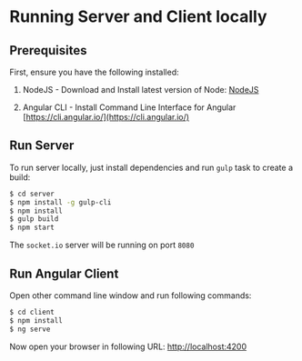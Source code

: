 
# Running Server and Client locally
## Prerequisites

First, ensure you have the following installed:

1. NodeJS - Download and Install latest version of Node: [NodeJS](https://nodejs.org)

2. Angular CLI - Install Command Line Interface for Angular [https://cli.angular.io/](https://cli.angular.io/)



## Run Server

To run server locally, just install dependencies and run `gulp` task to create a build:

```bash
$ cd server
$ npm install -g gulp-cli
$ npm install
$ gulp build
$ npm start
```

The `socket.io` server will be running on port `8080`

## Run Angular Client

Open other command line window and run following commands:

```bash
$ cd client
$ npm install
$ ng serve
```

Now open your browser in following URL: [http://localhost:4200](http://localhost:4200/)

